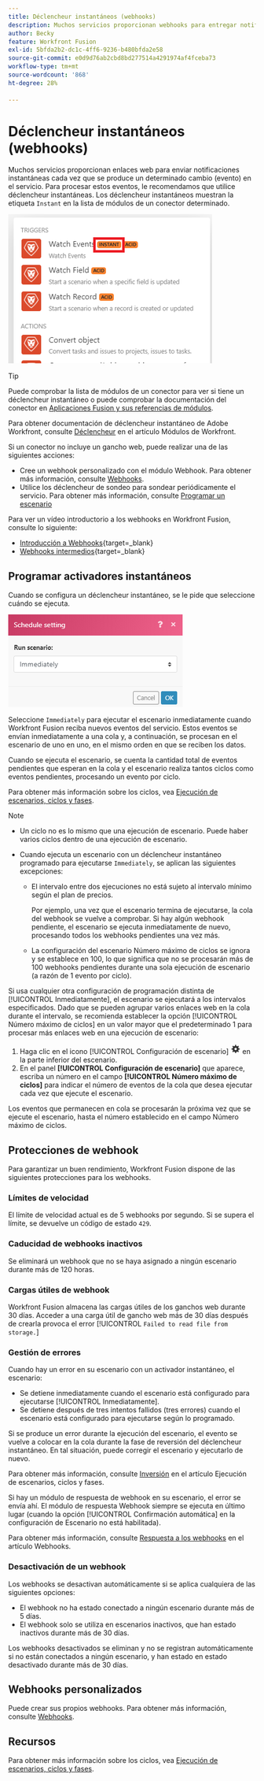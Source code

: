 ```yaml
---
title: Déclencheur instantáneos (webhooks)
description: Muchos servicios proporcionan webhooks para entregar notificaciones instantáneas cada vez que se produce un determinado cambio en el servicio. Para procesar estas notificaciones, le recomendamos que utilice activadores instantáneos. En este artículo se describe el uso y la funcionalidad de los activadores instantáneos en Adobe Workfront Fusion.
author: Becky
feature: Workfront Fusion
exl-id: 5bfda2b2-dc1c-4ff6-9236-b480bfda2e58
source-git-commit: e0d9d76ab2cbd8bd277514a4291974af4fceba73
workflow-type: tm+mt
source-wordcount: '868'
ht-degree: 28%

---
```


# Déclencheur instantáneos (webhooks)

Muchos servicios proporcionan enlaces web para enviar notificaciones instantáneas cada vez que se produce un determinado cambio (evento) en el servicio. Para procesar estos eventos, le recomendamos que utilice déclencheur instantáneas. Los déclencheur instantáneos muestran la etiqueta `Instant` en la lista de módulos de un conector determinado.

![Instantáneo](assets/instant.png)

>[!TIP]
>
>Puede comprobar la lista de módulos de un conector para ver si tiene un déclencheur instantáneo o puede comprobar la documentación del conector en [Aplicaciones Fusion y sus referencias de módulos](/help/workfront-fusion/references/apps-and-modules/apps-and-modules-toc.md).
>
>Para obtener documentación de déclencheur instantáneo de Adobe Workfront, consulte [Déclencheur](/help/workfront-fusion/references/apps-and-modules/adobe-connectors/workfront-modules.md#triggers) en el artículo Módulos de Workfront.

Si un conector no incluye un gancho web, puede realizar una de las siguientes acciones:

* Cree un webhook personalizado con el módulo Webhook.
Para obtener más información, consulte [Webhooks](/help/workfront-fusion/references/apps-and-modules/universal-connectors/webhooks-updated.md).
* Utilice los déclencheur de sondeo para sondear periódicamente el servicio.
Para obtener más información, consulte [Programar un escenario](/help/workfront-fusion/create-scenarios/config-scenarios-settings/schedule-a-scenario.md)

Para ver un vídeo introductorio a los webhooks en Workfront Fusion, consulte lo siguiente:

* [Introducción a Webhooks](https://video.tv.adobe.com/v/3427025/){target=_blank}
* [Webhooks intermedios](https://video.tv.adobe.com/v/3427030/){target=_blank}

## Programar activadores instantáneos

Cuando se configura un déclencheur instantáneo, se le pide que seleccione cuándo se ejecuta.

![Configuración de horario](assets/schedule-setting.png)

Seleccione `Immediately` para ejecutar el escenario inmediatamente cuando Workfront Fusion reciba nuevos eventos del servicio. Estos eventos se envían inmediatamente a una cola y, a continuación, se procesan en el escenario de uno en uno, en el mismo orden en que se reciben los datos.

Cuando se ejecuta el escenario, se cuenta la cantidad total de eventos pendientes que esperan en la cola y el escenario realiza tantos ciclos como eventos pendientes, procesando un evento por ciclo.

Para obtener más información sobre los ciclos, vea [Ejecución de escenarios, ciclos y fases](/help/workfront-fusion/references/scenarios/scenario-execution-cycles-phases.md).

>[!NOTE]
>
>* Un ciclo no es lo mismo que una ejecución de escenario. Puede haber varios ciclos dentro de una ejecución de escenario.
>* Cuando ejecuta un escenario con un déclencheur instantáneo programado para ejecutarse `Immediately`, se aplican las siguientes excepciones:
>
>     * El intervalo entre dos ejecuciones no está sujeto al intervalo mínimo según el plan de precios.
>
>       Por ejemplo, una vez que el escenario termina de ejecutarse, la cola del webhook se vuelve a comprobar. Si hay algún webhook pendiente, el escenario se ejecuta inmediatamente de nuevo, procesando todos los webhooks pendientes una vez más.
>   
>     * La configuración del escenario Número máximo de ciclos se ignora y se establece en 100, lo que significa que no se procesarán más de 100 webhooks pendientes durante una sola ejecución de escenario (a razón de 1 evento por ciclo).
>


Si usa cualquier otra configuración de programación distinta de [!UICONTROL Inmediatamente], el escenario se ejecutará a los intervalos especificados. Dado que se pueden agrupar varios enlaces web en la cola durante el intervalo, se recomienda establecer la opción [!UICONTROL Número máximo de ciclos] en un valor mayor que el predeterminado 1 para procesar más enlaces web en una ejecución de escenario:

1. Haga clic en el icono [!UICONTROL Configuración de escenario] ![Icono de configuración de escenario](assets/scenario-settings-icon.png) en la parte inferior del escenario.
1. En el panel **[!UICONTROL Configuración de escenario]** que aparece, escriba un número en el campo **[!UICONTROL Número máximo de ciclos]** para indicar el número de eventos de la cola que desea ejecutar cada vez que ejecute el escenario.

Los eventos que permanecen en cola se procesarán la próxima vez que se ejecute el escenario, hasta el número establecido en el campo Número máximo de ciclos.

## Protecciones de webhook

Para garantizar un buen rendimiento, Workfront Fusion dispone de las siguientes protecciones para los webhooks.

### Límites de velocidad

El límite de velocidad actual es de 5 webhooks por segundo. Si se supera el límite, se devuelve un código de estado `429`.

### Caducidad de webhooks inactivos

Se eliminará un webhook que no se haya asignado a ningún escenario durante más de 120 horas.

### Cargas útiles de webhook

Workfront Fusion almacena las cargas útiles de los ganchos web durante 30 días. Acceder a una carga útil de gancho web más de 30 días después de crearla provoca el error [!UICONTROL `Failed to read file from storage.`]

### Gestión de errores

Cuando hay un error en su escenario con un activador instantáneo, el escenario:

* Se detiene inmediatamente cuando el escenario está configurado para ejecutarse [!UICONTROL Inmediatamente].
* Se detiene después de tres intentos fallidos (tres errores) cuando el escenario está configurado para ejecutarse según lo programado.

Si se produce un error durante la ejecución del escenario, el evento se vuelve a colocar en la cola durante la fase de reversión del déclencheur instantáneo. En tal situación, puede corregir el escenario y ejecutarlo de nuevo.

Para obtener más información, consulte [Inversión](/help/workfront-fusion/references/scenarios/scenario-execution-cycles-phases.md#rollback) en el artículo Ejecución de escenarios, ciclos y fases.

Si hay un módulo de respuesta de webhook en su escenario, el error se envía ahí. El módulo de respuesta Webhook siempre se ejecuta en último lugar (cuando la opción [!UICONTROL Confirmación automática] en la configuración de Escenario no está habilitada).

Para obtener más información, consulte [Respuesta a los webhooks](/help/workfront-fusion/references/apps-and-modules/universal-connectors/webhooks-updated.md#responding-to-webhooks) en el artículo Webhooks.

### Desactivación de un webhook

Los webhooks se desactivan automáticamente si se aplica cualquiera de las siguientes opciones:

* El webhook no ha estado conectado a ningún escenario durante más de 5 días.
* El webhook solo se utiliza en escenarios inactivos, que han estado inactivos durante más de 30 días.

Los webhooks desactivados se eliminan y no se registran automáticamente si no están conectados a ningún escenario, y han estado en estado desactivado durante más de 30 días.

## Webhooks personalizados

Puede crear sus propios webhooks. Para obtener más información, consulte [Webhooks](/help/workfront-fusion/references/apps-and-modules/universal-connectors/webhooks-updated.md).

## Recursos

Para obtener más información sobre los ciclos, vea [Ejecución de escenarios, ciclos y fases](/help/workfront-fusion/references/scenarios/scenario-execution-cycles-phases.md).
